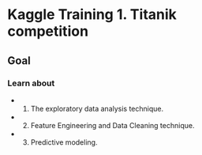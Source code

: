 # Kaggle Training 1. Titanik competition

## Goal

  ### Learn about

  - 1. The exploratory data analysis technique.

  - 2. Feature Engineering and Data Cleaning technique.

  - 3. Predictive modeling.